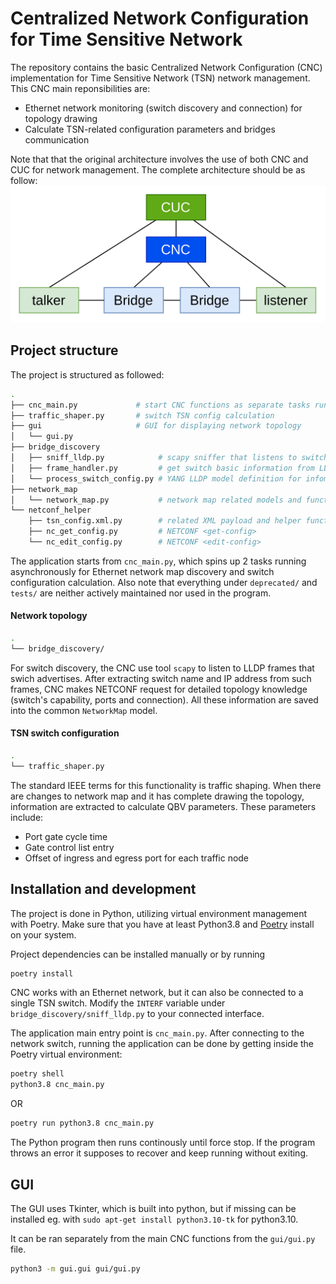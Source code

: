 # Centralized Network Configuration for Time Sensitive Network

The repository contains the basic Centralized Network Configuration (CNC) implementation for Time Sensitive Network (TSN) network management. This CNC main reponsibilities are:
- Ethernet network monitoring (switch discovery and connection) for topology drawing
- Calculate TSN-related configuration parameters and bridges communication

Note that that the original architecture involves the use of both CNC and CUC for network management. The complete architecture should be as follow:
![CNC and CUC](./cnc.png)
## Project structure
The project is structured as followed:

```sh
.
├── cnc_main.py             # start CNC functions as separate tasks running in parallel
├── traffic_shaper.py       # switch TSN config calculation
├── gui                     # GUI for displaying network topology
│   └── gui.py
├── bridge_discovery
│   ├── sniff_lldp.py            # scapy sniffer that listens to switch LLDP broadcase
│   ├── frame_handler.py         # get switch basic information from LLDP frame
│   └── process_switch_config.py # YANG LLDP model definition for infomation retrieval
├── network_map
│   └── network_map.py           # network map related models and functions
└── netconf_helper
    ├── tsn_config.xml.py        # related XML payload and helper function
    ├── nc_get_config.py         # NETCONF <get-config>
    └── nc_edit_config.py        # NETCONF <edit-config>
```
The application starts from `cnc_main.py`, which spins up 2 tasks running asynchronously for Ethernet network map discovery and switch configuration calculation. Also note that everything under `deprecated/` and `tests/` are neither actively maintained nor used in the program.

#### Network topology
```sh
.
└── bridge_discovery/
```
For switch discovery, the CNC use tool `scapy` to listen to LLDP frames that swich advertises. After extracting switch name and IP address from such frames, CNC makes NETCONF request for detailed topology knowledge (switch's capability, ports and connection). All these information are saved into the common `NetworkMap` model.



#### TSN switch configuration
```sh
.
└── traffic_shaper.py
```

The standard IEEE terms for this functionality is traffic shaping. When there are changes to network map and it has complete drawing the topology, information are extracted to calculate QBV parameters. These parameters include:
- Port gate cycle time
- Gate control list entry
- Offset of ingress and egress port for each traffic node

## Installation and development

The project is done in Python, utilizing virtual environment management with Poetry.
Make sure that you have at least Python3.8 and [Poetry](https://python-poetry.org/docs/#installation) install on your system.

Project dependencies can be installed manually or by running
```sh
poetry install
```
CNC works with an Ethernet network, but it can also be connected to a single TSN switch. Modify the `INTERF` variable under `bridge_discovery/sniff_lldp.py` to your connected interface.

The application main entry point is `cnc_main.py`. After connecting to the network switch, running the application can be done by getting inside the Poetry virtual environment:
```sh
poetry shell
python3.8 cnc_main.py
```
OR
```sh
poetry run python3.8 cnc_main.py
```
The Python program then runs continously until force stop. If the program throws an error it supposes to recover and keep running without exiting.

## GUI
The GUI uses Tkinter, which is built into python, but if missing can be installed eg. with `sudo apt-get install python3.10-tk` for python3.10.

It can be ran separately from the main CNC functions from the `gui/gui.py` file.
```sh
python3 -m gui.gui gui/gui.py
```